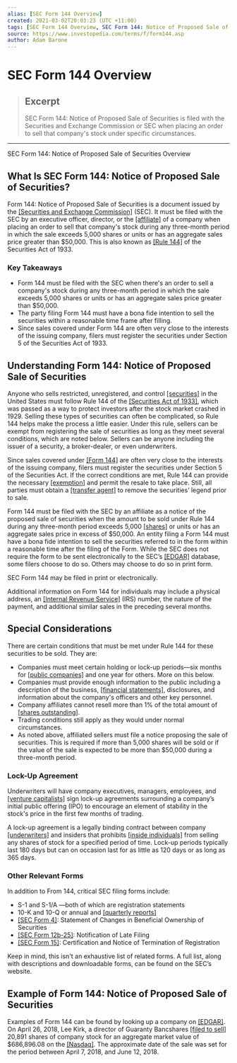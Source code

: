 ```yaml
---
alias: [SEC Form 144 Overview]
created: 2021-03-02T20:03:23 (UTC +11:00)
tags: [SEC Form 144 Overview, SEC Form 144: Notice of Proposed Sale of Securities Overview]
source: https://www.investopedia.com/terms/f/form144.asp
author: Adam Barone
---
```


# SEC Form 144 Overview

> ## Excerpt
> SEC Form 144: Notice of Proposed Sale of Securities is filed with the Securities and Exchange Commission or SEC when placing an order to sell that company's stock under specific circumstances.

---

SEC Form 144: Notice of Proposed Sale of Securities Overview
## What Is SEC Form 144: Notice of Proposed Sale of Securities?

Form 144: Notice of Proposed Sale of Securities is a document issued by the [[Securities and Exchange Commission]](https://www.investopedia.com/terms/s/sec.asp) (SEC). It must be filed with the SEC by an executive officer, director, or the [[affiliate]](https://www.investopedia.com/terms/a/affiliate.asp) of a company when placing an order to sell that company's stock during any three-month period in which the sale exceeds 5,000 shares or units or has an aggregate sales price greater than $50,000. This is also known as [[Rule 144]](https://www.investopedia.com/terms/r/rule144.asp) of the Securities Act of 1933.

### Key Takeaways

-   Form 144 must be filed with the SEC when there's an order to sell a company's stock during any three-month period in which the sale exceeds 5,000 shares or units or has an aggregate sales price greater than $50,000.
-   The party filing Form 144 must have a bona fide intention to sell the securities within a reasonable time frame after filling.
-   Since sales covered under Form 144 are often very close to the interests of the issuing company, filers must register the securities under Section 5 of the Securities Act of 1933.

## Understanding Form 144: Notice of Proposed Sale of Securities

Anyone who sells restricted, unregistered, and control [[securities]](https://www.investopedia.com/terms/s/security.asp) in the United States must follow Rule 144 of the [[Securities Act of 1933]](https://www.investopedia.com/terms/s/securitiesact1933.asp), which was passed as a way to protect investors after the stock market crashed in 1929. Selling these types of securities can often be complicated, so Rule 144 helps make the process a little easier. Under this rule, sellers can be exempt from registering the sale of securities as long as they meet several conditions, which are noted below. Sellers can be anyone including the issuer of a security, a broker-dealer, or even underwriters.

Since sales covered under [[Form 144]](https://www.sec.gov/about/forms/form144.pdf) are often very close to the interests of the issuing company, filers must register the securities under Section 5 of the Securities Act. If the correct conditions are met, Rule 144 can provide the necessary [[exemption]](https://www.investopedia.com/terms/e/exemption.asp) and permit the resale to take place. Still, all parties must obtain a [[transfer agent]](https://www.investopedia.com/terms/t/transferagent.asp) to remove the securities’ legend prior to sale.

Form 144 must be filed with the SEC by an affiliate as a notice of the proposed sale of securities when the amount to be sold under Rule 144 during any three-month period exceeds 5,000 [[shares]](https://www.investopedia.com/terms/s/shares.asp) or units or has an aggregate sales price in excess of $50,000. An entity filing a Form 144 must have a bona fide intention to sell the securities referred to in the form within a reasonable time after the filing of the Form. While the SEC does not require the form to be sent electronically to the SEC’s [[EDGAR]](https://www.investopedia.com/terms/e/edgar.asp) database, some filers choose to do so. Others may choose to do so in print form.

SEC Form 144 may be filed in print or electronically.

Additional information on Form 144 for individuals may include a physical address, an [[Internal Revenue Service]](https://www.investopedia.com/terms/i/irs.asp) (IRS) number, the nature of the payment, and additional similar sales in the preceding several months.

## Special Considerations

There are certain conditions that must be met under Rule 144 for these securities to be sold. They are:

-   Companies must meet certain holding or lock-up periods—six months for [[public companies]](https://www.investopedia.com/terms/p/publiccompany.asp) and one year for others. More on this below.
-   Companies must provide enough information to the public including a description of the business, [[financial statements]](https://www.investopedia.com/terms/f/financial-statements.asp), disclosures, and information about the company's officers and other key personnel.
-   Company affiliates cannot resell more than 1% of the total amount of [[shares outstanding]](https://www.investopedia.com/terms/o/outstandingshares.asp).
-   Trading conditions still apply as they would under normal circumstances.
-   As noted above, affiliated sellers must file a notice proposing the sale of securities. This is required if more than 5,000 shares will be sold or if the value of the sale is expected to be more than $50,000 during a three-month period.

### Lock-Up Agreement

Underwriters will have company executives, managers, employees, and [[venture capitalists]](https://www.investopedia.com/terms/v/venturecapitalist.asp) sign lock-up agreements surrounding a company’s initial public offering (IPO) to encourage an element of stability in the stock's price in the first few months of trading.

A lock-up agreement is a legally binding contract between company [[underwriters]](https://www.investopedia.com/terms/u/underwriter.asp) and insiders that prohibits [[inside individuals]](https://www.investopedia.com/terms/i/insider.asp) from selling any shares of stock for a specified period of time. Lock-up periods typically last 180 days but can on occasion last for as little as 120 days or as long as 365 days.

### Other Relevant Forms

In addition to From 144, critical SEC filing forms include:

-   S-1 and S-1/A —both of which are registration statements
-   10-K and 10-Q or annual and [[quarterly reports]](https://www.investopedia.com/ask/answers/122214/what-quarterly-report.asp)
-   [[SEC Form 4]](https://www.investopedia.com/terms/f/form4.asp): Statement of Changes in Beneficial Ownership of Securities
-   [[SEC Form 12b-25]](https://www.investopedia.com/terms/s/sec-form-12b-25.asp): Notification of Late Filing
-   [[SEC Form 15]](https://www.investopedia.com/terms/s/sec-form-15.asp): Certification and Notice of Termination of Registration

Keep in mind, this isn't an exhaustive list of related forms. A full list, along with descriptions and downloadable forms, can be found on the SEC’s website.

## Example of Form 144: Notice of Proposed Sale of Securities

Examples of Form 144 can be found by looking up a company on [[EDGAR]](https://www.sec.gov/edgar.shtml). On April 26, 2018, Lee Kirk, a director of Guaranty Bancshares [[filed to sell]](https://sec.report/Document/0001275804-18-000008/kirkleeform144-april2018.htm) 20,891 shares of company stock for an aggregate market value of $686,896.08 on the [[Nasdaq]](https://www.investopedia.com/terms/n/nasdaq.asp). The approximate date of the sale was set for the period between April 7, 2018, and June 12, 2018.
